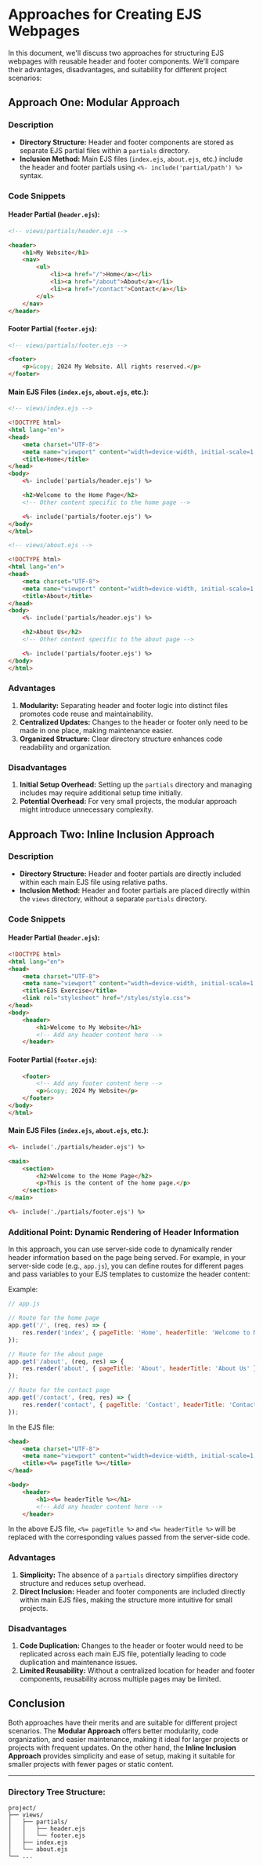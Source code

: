 # Approaches for Creating EJS Webpages

In this document, we'll discuss two approaches for structuring EJS webpages with reusable header and footer components. We'll compare their advantages, disadvantages, and suitability for different project scenarios:

## Approach One: Modular Approach

### Description
- **Directory Structure:** Header and footer components are stored as separate EJS partial files within a `partials` directory.
- **Inclusion Method:** Main EJS files (`index.ejs`, `about.ejs`, etc.) include the header and footer partials using `<%- include('partial/path') %>` syntax.

### Code Snippets

#### Header Partial (`header.ejs`):
```html
<!-- views/partials/header.ejs -->

<header>
    <h1>My Website</h1>
    <nav>
        <ul>
            <li><a href="/">Home</a></li>
            <li><a href="/about">About</a></li>
            <li><a href="/contact">Contact</a></li>
        </ul>
    </nav>
</header>
```

#### Footer Partial (`footer.ejs`):
```html
<!-- views/partials/footer.ejs -->

<footer>
    <p>&copy; 2024 My Website. All rights reserved.</p>
</footer>
```

#### Main EJS Files (`index.ejs`, `about.ejs`, etc.):
```html
<!-- views/index.ejs -->

<!DOCTYPE html>
<html lang="en">
<head>
    <meta charset="UTF-8">
    <meta name="viewport" content="width=device-width, initial-scale=1.0">
    <title>Home</title>
</head>
<body>
    <%- include('partials/header.ejs') %>

    <h2>Welcome to the Home Page</h2>
    <!-- Other content specific to the home page -->

    <%- include('partials/footer.ejs') %>
</body>
</html>
```

```html
<!-- views/about.ejs -->

<!DOCTYPE html>
<html lang="en">
<head>
    <meta charset="UTF-8">
    <meta name="viewport" content="width=device-width, initial-scale=1.0">
    <title>About</title>
</head>
<body>
    <%- include('partials/header.ejs') %>

    <h2>About Us</h2>
    <!-- Other content specific to the about page -->

    <%- include('partials/footer.ejs') %>
</body>
</html>
```

### Advantages
1. **Modularity:** Separating header and footer logic into distinct files promotes code reuse and maintainability.
2. **Centralized Updates:** Changes to the header or footer only need to be made in one place, making maintenance easier.
3. **Organized Structure:** Clear directory structure enhances code readability and organization.

### Disadvantages
1. **Initial Setup Overhead:** Setting up the `partials` directory and managing includes may require additional setup time initially.
2. **Potential Overhead:** For very small projects, the modular approach might introduce unnecessary complexity.

## Approach Two: Inline Inclusion Approach

### Description
- **Directory Structure:** Header and footer partials are directly included within each main EJS file using relative paths.
- **Inclusion Method:** Header and footer partials are placed directly within the `views` directory, without a separate `partials` directory.

### Code Snippets

#### Header Partial (`header.ejs`):
```html
<!DOCTYPE html>
<html lang="en">
<head>
    <meta charset="UTF-8">
    <meta name="viewport" content="width=device-width, initial-scale=1.0">
    <title>EJS Exercise</title>
    <link rel="stylesheet" href="/styles/style.css">
</head>
<body>
    <header>
        <h1>Welcome to My Website</h1>
        <!-- Add any header content here -->
    </header>
```

#### Footer Partial (`footer.ejs`):
```html
    <footer>
        <!-- Add any footer content here -->
        <p>&copy; 2024 My Website</p>
    </footer>
</body>
</html>
```

#### Main EJS Files (`index.ejs`, `about.ejs`, etc.):
```html
<%- include('./partials/header.ejs') %>

<main>
    <section>
        <h2>Welcome to the Home Page</h2>
        <p>This is the content of the home page.</p>
    </section>
</main>

<%- include('./partials/footer.ejs') %>
```

### Additional Point: Dynamic Rendering of Header Information

In this approach, you can use server-side code to dynamically render header information based on the page being served. For example, in your server-side code (e.g., `app.js`), you can define routes for different pages and pass variables to your EJS templates to customize the header content:

Example:

```javascript
// app.js

// Route for the home page
app.get('/', (req, res) => {
    res.render('index', { pageTitle: 'Home', headerTitle: 'Welcome to My Website' });
});

// Route for the about page
app.get('/about', (req, res) => {
    res.render('about', { pageTitle: 'About', headerTitle: 'About Us' });
});

// Route for the contact page
app.get('/contact', (req, res) => {
    res.render('contact', { pageTitle: 'Contact', headerTitle: 'Contact Us' });
});
```

In the EJS file:

```html
<head>
    <meta charset="UTF-8">
    <meta name="viewport" content="width=device-width, initial-scale=1.0">
    <title><%= pageTitle %></title>
</head>

<body>
    <header>
        <h1><%= headerTitle %></h1>
        <!-- Add any header content here -->
    </header>

```
In the above EJS file, `<%= pageTitle %>` and `<%= headerTitle %>` will be replaced with the corresponding values passed from the server-side code.

### Advantages
1. **Simplicity:** The absence of a `partials` directory simplifies directory structure and reduces setup overhead.
2. **Direct Inclusion:** Header and footer components are included directly within main EJS files, making the structure more intuitive for small projects.

### Disadvantages
1. **Code Duplication:** Changes to the header or footer would need to be replicated across each main EJS file, potentially leading to code duplication and maintenance issues.
2. **Limited Reusability:** Without a centralized location for header and footer components, reusability across multiple pages may be limited.

## Conclusion

Both approaches have their merits and are suitable for different project scenarios. The **Modular Approach** offers better modularity, code organization, and easier maintenance, making it ideal for larger projects or projects with frequent updates. On the other hand, the **Inline Inclusion Approach** provides simplicity and ease of setup, making it suitable for smaller projects with fewer pages or static content.

---

### Directory Tree Structure:
```
project/
├── views/
│   ├── partials/
│   │   ├── header.ejs
│   │   └── footer.ejs
│   ├── index.ejs
│   └── about.ejs
└── ...
```